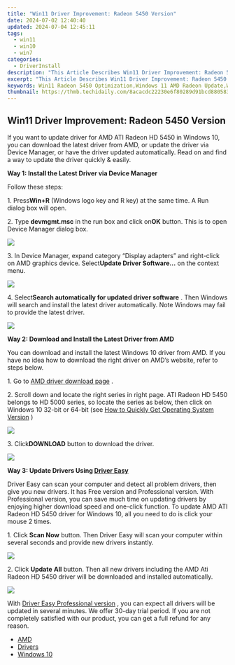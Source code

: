 ```yaml
---
title: "Win11 Driver Improvement: Radeon 5450 Version"
date: 2024-07-02 12:40:40
updated: 2024-07-04 12:45:11
tags:
  - win11
  - win10
  - win7
categories:
  - DriverInstall
description: "This Article Describes Win11 Driver Improvement: Radeon 5450 Version"
excerpt: "This Article Describes Win11 Driver Improvement: Radeon 5450 Version"
keywords: Win11 Radeon 5450 Optimization,Windows 11 AMD Radeon Update,Win11 PCIe Graphics Card Enhancement,Radeon 5450 Windows Driver Improvement Guide,Radeon GPU Performance Win11 Update Tips,Optimized Graphics Driver Windows 11 AMD Edition,Radeon Drivers for Win11
thumbnail: https://thmb.techidaily.com/8acacdc22230e6f80289d91bcd880583b7cb15e9e01a6f044249c64c2e7db27f.jpg
---
```


## Win11 Driver Improvement: Radeon 5450 Version

If you want to update driver for AMD ATI Radeon HD 5450 in Windows 10, you can download the latest driver from AMD, or update the driver via Device Manager, or have the driver updated automatically. Read on and find a way to update the driver quickly & easily.  
  
**Way 1: Install the Latest Driver via Device Manager**
  
 Follow these steps:  
  
 1\. Press**Win+R** (Windows logo key and R key) at the same time. A Run dialog box will open.  
  
 2\. Type **devmgmt.msc** in the run box and click on**OK** button. This is to open Device Manager dialog box.  
  
![](https://images.drivereasy.com/wp-content/uploads/2016/12/img_5857a51448230.png)
  
 3\. In Device Manager, expand category “Display adapters” and right-click on AMD graphics device. Select**Update Driver Software…** on the context menu.  
  
![](https://images.drivereasy.com/wp-content/uploads/2016/12/img_5857a5367b22f.jpg)
  
 4\. Select**Search automatically for updated driver software** . Then Windows will search and install the latest driver automatically. Note Windows may fail to provide the latest driver.  
  
![](https://images.drivereasy.com/wp-content/uploads/2016/12/img_5857a57107fc1.jpg)
  
**Way 2: Download and Install the Latest Driver from AMD**
  
 You can download and install the latest Windows 10 driver from AMD. If you have no idea how to download the right driver on AMD’s website, refer to steps below.  
  
 1\. Go to [AMD driver download page](http://support.amd.com/en-us/download) .  
  
 2\. Scroll down and locate the right series in right page. ATI Radeon HD 5450 belongs to HD 5000 series, so locate the series as below, then click on Windows 10 32-bit or 64-bit (see [How to Quickly Get Operating System Version](https://tools.techidaily.com/drivereasy/download/) )  
  
![](https://images.drivereasy.com/wp-content/uploads/2016/12/img_5857a73e47916.jpg)
  
 3\. Click**DOWNLOAD** button to download the driver.  
  
![](https://images.drivereasy.com/wp-content/uploads/2016/12/img_5857a866968be.jpg)
  
 **Way 3: Update Drivers Using [Driver Easy](https://tools.techidaily.com/drivereasy/download/)**

 Driver Easy can scan your computer and detect all problem drivers, then give you new drivers. It has Free version and Professional version. With Professional version, you can save much time on updating drivers by enjoying higher download speed and one-click function.  To update AMD ATI Radeon HD 5450 driver for Windows 10, all you need to do is click your mouse 2 times.
  
1\. Click **Scan Now**  button. Then Driver Easy will scan your computer within several seconds and provide new drivers instantly.
  
![](https://images.drivereasy.com/wp-content/uploads/2017/04/img_58fd94c4d849e.png)
  
2\. Click **Update**  **All** button. Then all new drivers including the AMD Ati Radeon HD 5450 driver will be downloaded and installed automatically.
  
![](https://images.drivereasy.com/wp-content/uploads/2017/04/img_58fd957d03a1c.jpg)

 With [Driver Easy Professional version](https://tools.techidaily.com/drivereasy/download/) , you can expect all drivers will be updated in several minutes. We offer 30-day trial period. If you are not completely satisfied with our product, you can get a full refund for any reason.

* [AMD](https://tools.techidaily.com/drivereasy/download/)
* [Drivers](https://tools.techidaily.com/drivereasy/download/)
* [Windows 10](https://tools.techidaily.com/drivereasy/download/)

<ins class="adsbygoogle"
     style="display:block"
     data-ad-format="autorelaxed"
     data-ad-client="ca-pub-7571918770474297"
     data-ad-slot="1223367746"></ins>



<ins class="adsbygoogle"
     style="display:block"
     data-ad-client="ca-pub-7571918770474297"
     data-ad-slot="8358498916"
     data-ad-format="auto"
     data-full-width-responsive="true"></ins>

